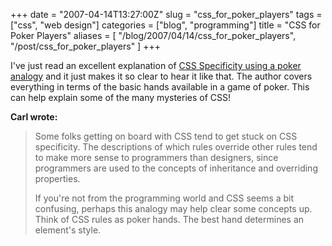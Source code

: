 +++
date = "2007-04-14T13:27:00Z"
slug = "css_for_poker_players"
tags = ["css", "web design"]
categories = ["blog", "programming"]
title = "CSS for Poker Players"
aliases = [
  "/blog/2007/04/14/css_for_poker_players",
  "/post/css_for_poker_players"
]
+++

I've just read an excellent explanation of [CSS Specificity using a poker analogy](http://carl.camera/?id=95) and it just makes it so clear to hear it like that. The author covers everything in terms of the basic hands available in a game of poker. This can help explain some of the many mysteries of CSS!

**Carl wrote:**

> Some folks getting on board with CSS tend to get stuck on CSS specificity. The descriptions of which rules override other rules tend to make more sense to programmers than designers, since programmers are used to the concepts of inheritance and overriding properties.
>
> If you're not from the programming world and CSS seems a bit confusing, perhaps this analogy may help clear some concepts up. Think of CSS rules as poker hands. The best hand determines an element's style.
